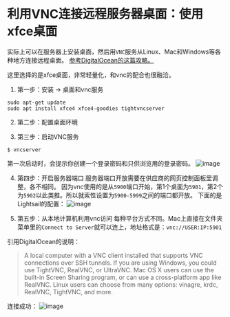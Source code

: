 # 利用VNC连接远程服务器桌面：使用xfce桌面

实际上可以在服务器上安装桌面，然后用`VNC`服务从Linux、Mac和Windows等各种地方连接远程桌面。
[参考DigitalOcean的这篇攻略。](https://www.digitalocean.com/community/tutorials/how-to-install-and-configure-vnc-on-ubuntu-16-04)

这里选择的是xfce桌面，非常轻量化，和vnc的配合也很融洽。

1. 第一步：安装 -> 桌面和vnc服务
```shell
sudo apt-get update
sudo apt install xfce4 xfce4-goodies tightvncserver
```

2. 第二步：配置桌面环境

3. 第三步：启动VNC服务
```
$ vncserver
```
第一次启动时，会提示你创建一个登录密码和只供浏览用的登录密码。
![image](https://user-images.githubusercontent.com/14041622/36931821-50c5d788-1ef9-11e8-9725-ff053e93e8fd.png)

4. 第四步：开启服务器端口
服务器端口开放需要在供应商的网页控制面板里调整，各不相同。
因为vnc使用的是从`5900`端口开始，第1个桌面为`5901`，第2个为`5902`以此类推。所以就索性设置为`5900-5999`之间的端口都开放。
下面的是Lightsail的配置：
![image](https://user-images.githubusercontent.com/14041622/36932254-5a9f4160-1f01-11e8-9080-36ae23a1a038.png)



5. 第五步：从本地计算机利用vnc访问
每种平台方式不同。Mac上直接在文件夹菜单里的`Connect to Server`就可以连上，地址格式是：`vnc://USER:IP:5901`

引用DigitalOcean的说明：
> A local computer with a VNC client installed that supports VNC connections over SSH tunnels. If you are using Windows, you could use TightVNC, RealVNC, or UltraVNC. Mac OS X users can use the built-in Screen Sharing program, or can use a cross-platform app like RealVNC. Linux users can choose from many options: vinagre, krdc, RealVNC, TightVNC, and more.

连接成功：
![image](https://user-images.githubusercontent.com/14041622/36932263-77706940-1f01-11e8-9f72-7758731e004f.png)
